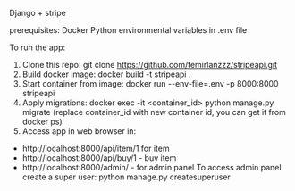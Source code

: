 Django + stripe

prerequisites:
Docker
Python
environmental variables in .env file

To run the app:
1. Clone this repo: git clone https://github.com/temirlanzzz/stripeapi.git
2. Build docker image: docker build -t stripeapi .
3. Start container from image: docker run --env-file=.env -p 8000:8000 stripeapi
4. Apply migrations: docker exec -it <container_id> python manage.py migrate (replace container_id with new container id, you can get it from docker ps)
5. Access app in web browser in:
 - http://localhost:8000/api/item/1 for item
 - http://localhost:8000/api/buy/1 - buy item
 - http://localhost:8000/admin/ - for admin panel 
 To access admin panel create a super user: python manage.py createsuperuser



